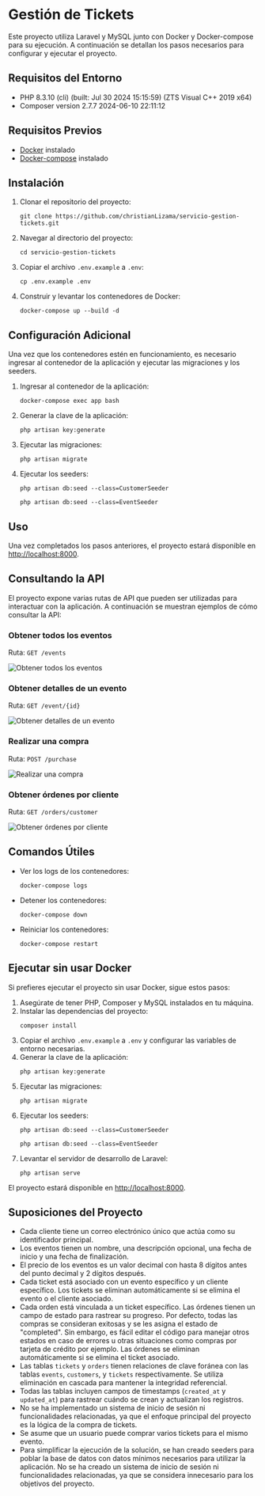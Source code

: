 <!DOCTYPE html>
<html lang="en">
<head>
    <meta charset="UTF-8">
    <meta name="viewport" content="width=device-width, initial-scale=1.0">
</head>
<body>
<h1>Gestión de Tickets</h1>
<p>Este proyecto utiliza Laravel y MySQL junto con Docker y Docker-compose para su ejecución. A continuación se detallan los pasos necesarios para configurar y ejecutar el proyecto.</p>

<h2>Requisitos del Entorno</h2>
<ul>
<li>PHP 8.3.10 (cli) (built: Jul 30 2024 15:15:59) (ZTS Visual C++ 2019 x64)</li>
<li>Composer version 2.7.7 2024-06-10 22:11:12</li>
</ul>

<h2>Requisitos Previos</h2>
<ul>
<li><a href="https://www.docker.com/products/docker-desktop">Docker</a> instalado</li>
<li><a href="https://docs.docker.com/compose/install/">Docker-compose</a> instalado</li>
</ul>

<h2>Instalación</h2>
<ol>
<li>Clonar el repositorio del proyecto:</li>
<pre><code>git clone https://github.com/christianLizama/servicio-gestion-tickets.git</code></pre>

<li>Navegar al directorio del proyecto:</li>
<pre><code>cd servicio-gestion-tickets</code></pre>

<li>Copiar el archivo <code>.env.example</code> a <code>.env</code>:</li>
<pre><code>cp .env.example .env</code></pre>

<li>Construir y levantar los contenedores de Docker:</li>
<pre><code>docker-compose up --build -d </code></pre>
</ol>

<h2>Configuración Adicional</h2>
<p>Una vez que los contenedores estén en funcionamiento, es necesario ingresar al contenedor de la aplicación y ejecutar las migraciones y los seeders.</p>
<ol>
<li>Ingresar al contenedor de la aplicación:</li>
<pre><code>docker-compose exec app bash</code></pre>

<li>Generar la clave de la aplicación:</li>
<pre><code>php artisan key:generate</code></pre>

<li>Ejecutar las migraciones:</li>
<pre><code>php artisan migrate</code></pre>

<li>Ejecutar los seeders:</li>
<pre><code>php artisan db:seed --class=CustomerSeeder</code></pre>
<pre><code>php artisan db:seed --class=EventSeeder</code></pre>
</ol>

<h2>Uso</h2>
<p>Una vez completados los pasos anteriores, el proyecto estará disponible en <a href="http://localhost:8000">http://localhost:8000</a>.</p>

<h2>Consultando la API</h2>
<p>El proyecto expone varias rutas de API que pueden ser utilizadas para interactuar con la aplicación. A continuación se muestran ejemplos de cómo consultar la API:</p>

<h3>Obtener todos los eventos</h3>
<p>Ruta: <code>GET /events</code></p>
<img src="images/consulta1.png" alt="Obtener todos los eventos">

<h3>Obtener detalles de un evento</h3>
<p>Ruta: <code>GET /event/{id}</code></p>
<img src="images/consulta2.png" alt="Obtener detalles de un evento">

<h3>Realizar una compra</h3>
<p>Ruta: <code>POST /purchase</code></p>
<img src="images/consulta3.png" alt="Realizar una compra">

<h3>Obtener órdenes por cliente</h3>
<p>Ruta: <code>GET /orders/customer</code></p>
<img src="images/consulta4.png" alt="Obtener órdenes por cliente">

<h2>Comandos Útiles</h2>
<ul>
<li>Ver los logs de los contenedores:</li>
<pre><code>docker-compose logs</code></pre>

<li>Detener los contenedores:</li>
<pre><code>docker-compose down</code></pre>

<li>Reiniciar los contenedores:</li>
<pre><code>docker-compose restart</code></pre>
</ul>

<h2>Ejecutar sin usar Docker</h2>
<p>Si prefieres ejecutar el proyecto sin usar Docker, sigue estos pasos:</p>
<ol>
<li>Asegúrate de tener PHP, Composer y MySQL instalados en tu máquina.</li>

<li>Instalar las dependencias del proyecto:</li>
<pre><code>composer install</code></pre>

<li>Copiar el archivo <code>.env.example</code> a <code>.env</code> y configurar las variables de entorno necesarias.</li>

<li>Generar la clave de la aplicación:</li>
<pre><code>php artisan key:generate</code></pre>

<li>Ejecutar las migraciones:</li>
<pre><code>php artisan migrate</code></pre>

<li>Ejecutar los seeders:</li>
<pre><code>php artisan db:seed --class=CustomerSeeder</code></pre>
<pre><code>php artisan db:seed --class=EventSeeder</code></pre>

<li>Levantar el servidor de desarrollo de Laravel:</li>
<pre><code>php artisan serve</code></pre>
</ol>

<p>El proyecto estará disponible en <a href="http://localhost:8000">http://localhost:8000</a>.</p>

<h2>Suposiciones del Proyecto</h2>
<ul>
<li>Cada cliente tiene un correo electrónico único que actúa como su identificador principal.</li>
<li>Los eventos tienen un nombre, una descripción opcional, una fecha de inicio y una fecha de finalización.</li>
<li>El precio de los eventos es un valor decimal con hasta 8 dígitos antes del punto decimal y 2 dígitos después.</li>
<li>Cada ticket está asociado con un evento específico y un cliente específico. Los tickets se eliminan automáticamente si se elimina el evento o el cliente asociado.</li>
<li>Cada orden está vinculada a un ticket específico. Las órdenes tienen un campo de estado para rastrear su progreso. Por defecto, todas las compras se consideran exitosas y se les asigna el estado de "completed". Sin embargo, es fácil editar el código para manejar otros estados en caso de errores u otras situaciones como compras por tarjeta de crédito por ejemplo. Las órdenes se eliminan automáticamente si se elimina el ticket asociado.</li>
<li>Las tablas <code>tickets</code> y <code>orders</code> tienen relaciones de clave foránea con las tablas <code>events</code>, <code>customers</code>, y <code>tickets</code> respectivamente. Se utiliza eliminación en cascada para mantener la integridad referencial.</li>
<li>Todas las tablas incluyen campos de timestamps (<code>created_at</code> y <code>updated_at</code>) para rastrear cuándo se crean y actualizan los registros.</li>
<li>No se ha implementado un sistema de inicio de sesión ni funcionalidades relacionadas, ya que el enfoque principal del proyecto es la lógica de la compra de tickets.</li>
<li>Se asume que un usuario puede comprar varios tickets para el mismo evento.</li>
<li>Para simplificar la ejecución de la solución, se han creado seeders para poblar la base de datos con datos mínimos necesarios para utilizar la aplicación. No se ha creado un sistema de inicio de sesión ni funcionalidades relacionadas, ya que se considera innecesario para los objetivos del proyecto.</li>
</ul>

</body>
</html>
